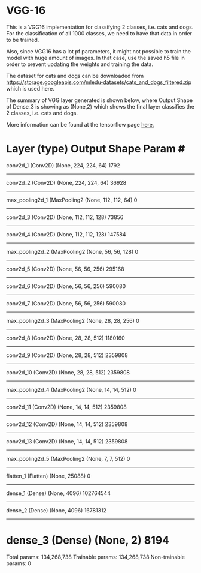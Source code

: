 # VGG-16

This is a VGG16 implementation for classifying 2 classes, i.e. cats and dogs. For the classification of all 1000 classes, we need to have that data in order to be trained.

Also, since VGG16 has a lot pf parameters, it might not possible to train the model with huge amount of images. In that case, use the saved h5 file in order to prevent updating the weights and training the data.

The dataset for cats and dogs can be downloaded from https://storage.googleapis.com/mledu-datasets/cats_and_dogs_filtered.zip which is used here.

The summary of VGG layer generated is shown below, where Output Shape of Dense_3 is showing as (None,2) which shows the final layer classifies the 2 classes, i.e. cats and dogs.

More information can be found at the tensorflow page [here.](https://www.tensorflow.org/api_docs/python/tf/keras/applications/VGG16)

Layer (type)                 Output Shape              Param #   
=================================================================
conv2d_1 (Conv2D)            (None, 224, 224, 64)      1792      
_________________________________________________________________
conv2d_2 (Conv2D)            (None, 224, 224, 64)      36928     
_________________________________________________________________
max_pooling2d_1 (MaxPooling2 (None, 112, 112, 64)      0         
_________________________________________________________________
conv2d_3 (Conv2D)            (None, 112, 112, 128)     73856     
_________________________________________________________________
conv2d_4 (Conv2D)            (None, 112, 112, 128)     147584    
_________________________________________________________________
max_pooling2d_2 (MaxPooling2 (None, 56, 56, 128)       0         
_________________________________________________________________
conv2d_5 (Conv2D)            (None, 56, 56, 256)       295168    
_________________________________________________________________
conv2d_6 (Conv2D)            (None, 56, 56, 256)       590080    
_________________________________________________________________
conv2d_7 (Conv2D)            (None, 56, 56, 256)       590080    
_________________________________________________________________
max_pooling2d_3 (MaxPooling2 (None, 28, 28, 256)       0         
_________________________________________________________________
conv2d_8 (Conv2D)            (None, 28, 28, 512)       1180160   
_________________________________________________________________
conv2d_9 (Conv2D)            (None, 28, 28, 512)       2359808   
_________________________________________________________________
conv2d_10 (Conv2D)           (None, 28, 28, 512)       2359808   
_________________________________________________________________
max_pooling2d_4 (MaxPooling2 (None, 14, 14, 512)       0         
_________________________________________________________________
conv2d_11 (Conv2D)           (None, 14, 14, 512)       2359808   
_________________________________________________________________
conv2d_12 (Conv2D)           (None, 14, 14, 512)       2359808   
_________________________________________________________________
conv2d_13 (Conv2D)           (None, 14, 14, 512)       2359808   
_________________________________________________________________
max_pooling2d_5 (MaxPooling2 (None, 7, 7, 512)         0         
_________________________________________________________________
flatten_1 (Flatten)          (None, 25088)             0         
_________________________________________________________________
dense_1 (Dense)              (None, 4096)              102764544 
_________________________________________________________________
dense_2 (Dense)              (None, 4096)              16781312  
_________________________________________________________________
dense_3 (Dense)              (None, 2)                 8194      
=================================================================
Total params: 134,268,738
Trainable params: 134,268,738
Non-trainable params: 0
